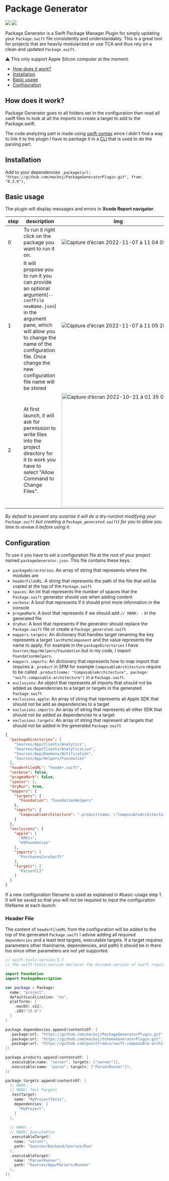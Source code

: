 # Package Generator

[![](https://img.shields.io/endpoint?url=https%3A%2F%2Fswiftpackageindex.com%2Fapi%2Fpackages%2Fmackoj%2FPackageGeneratorPlugin%2Fbadge%3Ftype%3Dswift-versions)](https://swiftpackageindex.com/mackoj/PackageGeneratorPlugin)
[![](https://img.shields.io/endpoint?url=https%3A%2F%2Fswiftpackageindex.com%2Fapi%2Fpackages%2Fmackoj%2FPackageGeneratorPlugin%2Fbadge%3Ftype%3Dplatforms)](https://swiftpackageindex.com/mackoj/PackageGeneratorPlugin)

Package Generator is a Swift Package Manager Plugin for simply updating your `Package.swift` file consistently and understandably. This is a great tool for projects that are heavily modularized or use TCA and thus rely on a clean and updated `Package.swift`.

⚠️ This only support Apple Silicon computer at the moment.

* [How does it work?](#how-does-it-work)
* [Installation](#installation)
* [Basic usage](#basic-usage)
* [Configuration](#configuration)

## How does it work?

Package Generator goes to all folders set in the configuration then read all swift files to look at all the imports to create a target to add to the Package.swift.

The code analyzing part is made using [swift-syntax](https://github.com/apple/swift-syntax.git) since I didn't find a way to link it to the plugin I have to package it in a [CLI](https://github.com/mackoj/PackageGeneratorCLI) that is used to do the parsing part.

## Installation

Add to your dependencies `.package(url: "https://github.com/mackoj/PackageGeneratorPlugin.git", from: "0.3.0"),`

## Basic usage

The plugin will display messages and errors in **Xcode Report navigator**. 

| step | description | img |
| --- | --- | --- |
| 0 | To run it right click on the package you want to run it on. | ![Capture d’écran 2022-11-07 à 11 04 05](https://user-images.githubusercontent.com/661647/200282866-d509a44e-df6b-4fc5-aab1-5fe1aeba2c1c.png) |
| 1 | It will propose you to run it you can provide an optional argument(`--confFile newName.json`) in the argument pane, which will allow you to change the name of the configuration file. Once change the new configuration file name will be stored | ![Capture d’écran 2022-11-07 à 11 05 28](https://user-images.githubusercontent.com/661647/200283337-b89744f5-6b90-4a29-8744-6a5210293146.png) |
| 2 | At first launch, it will ask for permission to write files into the project directory for it to work you have to select "Allow Command to Change Files". | <img width="361" alt="Capture d’écran 2022-10-21 à 01 35 07" src="https://user-images.githubusercontent.com/661647/200274173-e3e1e1f7-9d93-4a5e-ac4e-062e6cbc5200.png"> |

_By default to prevent any surprise it will do a dry-run(not modifying your `Package.swift` but creating a `Package_generated.swift`) for you to allow you time to review it before using it._

## Configuration

To use it you have to set a configuration file at the root of your project named `packageGenerator.json`.
This file contains these keys:
- `packageDirectories`: An array of string that represents where the modules are
- `headerFileURL`: A string that represents the path of the file that will be copied at the top of the `Package.swift`
- `spaces`: An int that represents the number of spaces that the `Package.swift` generator should use when adding content
- `verbose`: A bool that represents if it should print more information in the console
- `pragmaMark`: A bool that represents if we should add `// MARK: -` in the generated file
- `dryRun`: A bool that represents if the generator should replace the `Package.swift` file or create a `Package_generated.swift`
- `mappers.targets`: An dictionary that handles target renaming the key represents a target `lastPathComponent` and the value represents the name to apply. For example in the `packageDirectories` I have `Sources/App/Helpers/Foundation` but in my code, I import `FoundationHelpers`.
- `mappers.imports`: An dictionary that represents how to map import that requires a `.product` in SPM for example `ComposableArchitecture` require to be called `.product(name: "ComposableArchitecture", package: "swift-composable-architecture")` in a `Package.swift`.
- `exclusions`: An object that represents all imports that should not be added as dependencies to a target or targets in the generated `Package.swift`
- `exclusions.apple`: An array of string that represents all Apple SDK that should not be add as dependencies to a target
- `exclusions.imports`: An array of string that represents all other SDK that should not be added as dependencies to a target
- `exclusions.targets`: An array of string that represent all targets that should not be added in the generated `Package.swift`

```json
{
  "packageDirectories": [
    "Sources/App/Clients/Analytics",
    "Sources/App/Clients/AnalyticsLive",
    "Sources/App/Daemons/Notification",
    "Sources/App/Helpers/Foundation"
  ],
  "headerFileURL": "header.swift",
  "verbose": false,
  "pragmaMark": false,
  "spaces": 2,
  "dryRun": true,
  "mappers": {
    "targets": {
      "Foundation": "FoundationHelpers"
    },
    "imports": {
      "ComposableArchitecture": ".product(name: \"ComposableArchitecture\", package: \"swift-composable-architecture\")"
    }
  },
  "exclusions": {
    "apple": [
      "ARKit",
      "AVFoundation"
    ],
    "imports": [
      "PurchasesCoreSwift"
    ],
    "targets": [
      "ParserCLI"
    ]
  }
}
```

If a new configuration filename is used as explained in #basic-usage step 1. It will be saved so that you will not be required to input the configuration fileName at each launch. 


### Header File

The content of `headerFileURL` from the configuration will be added to the top of the generated `Package.swift`
I advise adding all required `dependencies` and a least test targets, executable targets.
If a target requires parameters other than(name, dependencies, and path) it should be in there too since other parameters are not yet supported.

```swift
// swift-tools-version:5.7
// The swift-tools-version declares the minimum version of Swift required to build this package.

import Foundation
import PackageDescription

var package = Package(
  name: "project",
  defaultLocalization: "en",
  platforms: [
    .macOS(.v12),
    .iOS("15.0")
  ]
)

package.dependencies.append(contentsOf: [
  .package(url: "https://github.com/mackoj/PackageGeneratorPlugin.git", from: "0.3.0"),
  .package(url: "https://github.com/mackoj/SchemeGeneratorPlugin.git", from: "0.5.5"),
  .package(url: "https://github.com/pointfreeco/swift-composable-architecture.git", from: "0.45.0"),
])

package.products.append(contentsOf: [
  .executable(name: "server", targets: ["server"]),
  .executable(name: "parse", targets: ["ParserRunner"]),
])

package.targets.append(contentsOf: [
  // MARK: -
  // MARK: Test Targets
  .testTarget(
    name: "MyProjectTests",
    dependencies: [
      "MyProject",
    ]
  ),
  
  // MARK: -
  // MARK: Executables
  .executableTarget(
    name: "server",
    path: "Sources/Backend/Sources/Run"
  ),
  .executableTarget(
    name: "ParserRunner",
    path: "Sources/App/Parsers/Runner"
  ),
])
```
